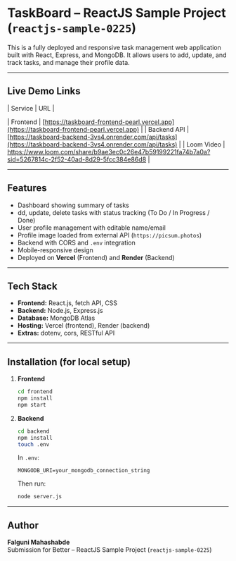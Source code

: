 
# TaskBoard – ReactJS Sample Project (`reactjs-sample-0225`)

This is a fully deployed and responsive task management web application built with React, Express, and MongoDB. It allows users to add, update, and track tasks, and manage their profile data.

---

## Live Demo Links

| Service     | URL |

| Frontend  | [https://taskboard-frontend-pearl.vercel.app](https://taskboard-frontend-pearl.vercel.app) |
| Backend API | [https://taskboard-backend-3vs4.onrender.com/api/tasks](https://taskboard-backend-3vs4.onrender.com/api/tasks) |
| Loom Video | https://www.loom.com/share/b9ae3ec0c26e47b59199221fa74b7a0a?sid=5267814c-2f52-40ad-8d29-5fcc384e86d8 |

---

## Features

- Dashboard showing summary of tasks
- dd, update, delete tasks with status tracking (To Do / In Progress / Done)
- User profile management with editable name/email
- Profile image loaded from external API (`https://picsum.photos`)
- Backend with CORS and `.env` integration
- Mobile-responsive design
- Deployed on **Vercel** (Frontend) and **Render** (Backend)

---

## Tech Stack

- **Frontend:** React.js, fetch API, CSS
- **Backend:** Node.js, Express.js
- **Database:** MongoDB Atlas
- **Hosting:** Vercel (frontend), Render (backend)
- **Extras:** dotenv, cors, RESTful API

---

## Installation (for local setup)

1. **Frontend**
   ```bash
   cd frontend
   npm install
   npm start
   ```

2. **Backend**
   ```bash
   cd backend
   npm install
   touch .env
   ```

   In `.env`:
   ```
   MONGODB_URI=your_mongodb_connection_string
   ```

   Then run:
   ```bash
   node server.js
   ```

---

## Author

**Falguni Mahashabde**  
Submission for Better – ReactJS Sample Project (`reactjs-sample-0225`)
